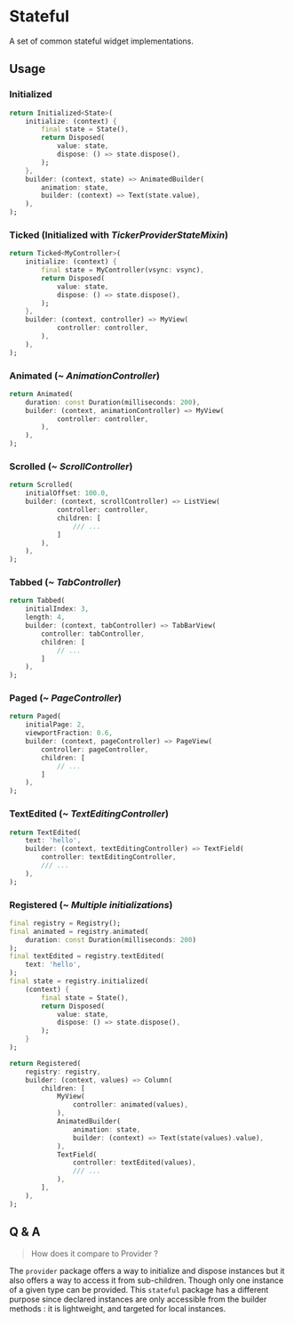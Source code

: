 # Stateful

A set of common stateful widget implementations.

## Usage

### Initialized

```dart
return Initialized<State>(
    initialize: (context) {
        final state = State(),
        return Disposed(
            value: state, 
            dispose: () => state.dispose(),
        );
    },
    builder: (context, state) => AnimatedBuilder(
        animation: state,
        builder: (context) => Text(state.value),
    ),
);
```

### Ticked (Initialized with *TickerProviderStateMixin*)

```dart
return Ticked<MyController>(
    initialize: (context) {
        final state = MyController(vsync: vsync),
        return Disposed(
            value: state, 
            dispose: () => state.dispose(),
        );
    },
    builder: (context, controller) => MyView(
            controller: controller,
        ),
    ),
);
```

### Animated (*~ AnimationController*)

```dart
return Animated(
    duration: const Duration(milliseconds: 200),
    builder: (context, animationController) => MyView(
            controller: controller,
        ),
    ),
);
```

### Scrolled (*~ ScrollController*)

```dart
return Scrolled(
    initialOffset: 100.0,
    builder: (context, scrollController) => ListView(
            controller: controller,
            children: [
                /// ...
            ]
        ),
    ),
);
```

### Tabbed (*~ TabController*)

```dart
return Tabbed(
    initialIndex: 3,
    length: 4,
    builder: (context, tabController) => TabBarView(
        controller: tabController,
        children: [ 
            // ...
        ]
    ),
);
```

### Paged (*~ PageController*)

```dart
return Paged(
    initialPage: 2,
    viewportFraction: 0.6,
    builder: (context, pageController) => PageView(
        controller: pageController,
        children: [ 
            // ...
        ]
    ),
);
```

### TextEdited (*~ TextEditingController*)

```dart
return TextEdited(
    text: 'hello',
    builder: (context, textEditingController) => TextField(
        controller: textEditingController,
        /// ...
    ),
);
```

### Registered (*~ Multiple initializations*)

```dart
final registry = Registry();
final animated = registry.animated(
    duration: const Duration(milliseconds: 200)
);
final textEdited = registry.textEdited(
    text: 'hello',
);
final state = registry.initialized(
    (context) {
        final state = State(),
        return Disposed(
            value: state, 
            dispose: () => state.dispose(),
        );
    }
);

return Registered(
    registry: registry,
    builder: (context, values) => Column(
        children: [
            MyView(
                controller: animated(values),
            ),
            AnimatedBuilder(
                animation: state,
                builder: (context) => Text(state(values).value),
            ),
            TextField(
                controller: textEdited(values),
                /// ...
            ),
        ],
    ),
);
```

## Q & A

> How does it compare to Provider ?

The `provider` package offers a way to initialize and dispose instances but it also offers a way to access it from sub-children. Though only one instance of a given type can be provided. This `stateful` package has a different purpose since declared instances are only accessible from the builder methods : it is lightweight, and targeted for local instances.

